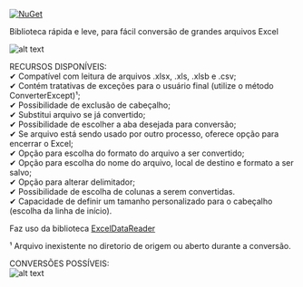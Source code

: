 ﻿[![NuGet](https://img.shields.io/nuget/v/SheetHelper.svg)](https://www.nuget.org/packages/SheetHelper/)


Biblioteca rápida e leve, para fácil conversão de grandes arquivos Excel <br/>

![alt text](https://github.com/SANTODEVS/SheetHelper/blob/master/Images/SheetHelper.png?raw=true)

RECURSOS DISPONÍVEIS: <br/>
✔ Compatível com leitura de arquivos .xlsx, .xls, .xlsb e .csv; <br/>
✔ Contém tratativas de exceções para o usuário final (utilize o método ConverterExcept)¹; <br/>
✔ Possibilidade de exclusão de cabeçalho; <br/>
✔ Substitui arquivo se já convertido; <br/>
✔ Possibilidade de escolher a aba desejada para conversão; <br/>
✔ Se arquivo está sendo usado por outro processo, oferece opção para encerrar o Excel; <br/>
✔ Opção para escolha do formato do arquivo a ser convertido; <br/>
✔ Opção para escolha do nome do arquivo, local de destino e formato a ser salvo; <br/>
✔ Opção para alterar delimitador; <br/>
✔ Possibilidade de escolha de colunas a serem convertidas. <br/>
✔ Capacidade de definir um tamanho personalizado para o cabeçalho (escolha da linha de início).<br/>

Faz uso da biblioteca [ExcelDataReader](https://github.com/ExcelDataReader/ExcelDataReader) <br/>

¹ Arquivo inexistente no diretorio de origem ou aberto durante a conversão. 


CONVERSÕES POSSÍVEIS: <br/>
![alt text](https://github.com/SANTODEVS/SheetHelper/blob/master/SheetHelper/Images/Conversions.png?raw=true)


